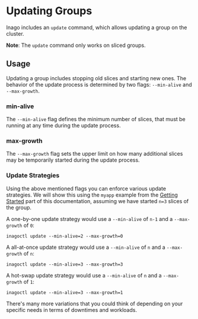 # Updating Groups

Inago includes an `update` command, which allows updating
a group on the cluster.

__Note__: The `update` command only works on sliced groups.

## Usage

Updating a group includes stopping old slices and starting new ones.
The behavior of the update process is determined by two flags: `--min-alive` and `--max-growth`.

### min-alive
The `--min-alive` flag defines the minimum number of slices,
that must be running at any time during the update process.

### max-growth
The `--max-growth` flag sets the upper limit on how many additional 
slices may be temporarily started during the update process.

### Update Strategies

Using the above mentioned flags you can enforce various update strategies. We will show this using the `myapp` example from the [Getting Started](getting_started.md) part of this documentation, assuming we have started `n=3` slices of the group.

A one-by-one update strategy would use a `--min-alive` of `n-1` and a `--max-growth` of `0`:

`inagoctl update --min-alive=2 --max-growth=0`

A all-at-once update strategy would use a `--min-alive` of `n` and a `--max-growth` of `n`:

`inagoctl update --min-alive=3 --max-growth=3`

A hot-swap update strategy would use a `--min-alive` of `n` and a `--max-growth` of `1`:

`inagoctl update --min-alive=3 --max-growth=1`

There's many more variations that you could think of depending on your specific needs in terms of downtimes and workloads.